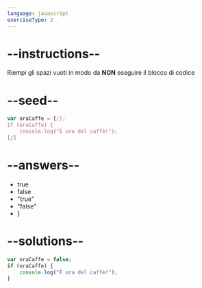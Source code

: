 ```yaml
---
language: javascript
exerciseType: 2
---
```


# --instructions--

Riempi gli spazi vuoti in modo da **NON** eseguire il blocco di codice

# --seed--

```javascript
var oraCaffe = [/];
if (oraCaffe) {
    console.log("È ora del caffè!");
[/]
```

# --answers--

- true
- false
- "true"
- "false"
- }

# --solutions--

```javascript
var oraCaffe = false;
if (oraCaffe) {
    console.log("È ora del caffè!");
}
```
